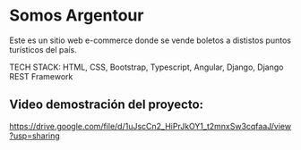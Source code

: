 # Somos Argentour

Este es un sitio web e-commerce donde se vende boletos a dististos puntos turísticos del país.

TECH STACK:
HTML, CSS, Bootstrap, Typescript, Angular, Django, Django REST Framework

## Video demostración del proyecto:
https://drive.google.com/file/d/1uJscCn2_HiPrJkOY1_t2mnxSw3cqfaaJ/view?usp=sharing
